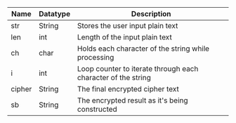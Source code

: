 | Name   | Datatype | Description                                                  |
|--------|----------|--------------------------------------------------------------|
| str    | String   | Stores the user input plain text                             |
| len    | int      | Length of the input plain text                               |
| ch     | char     | Holds each character of the string while processing          |
| i      | int      | Loop counter to iterate through each character of the string |
| cipher | String   | The final encrypted cipher text                              |
| sb     | String   | The encrypted result as it's being constructed               |

